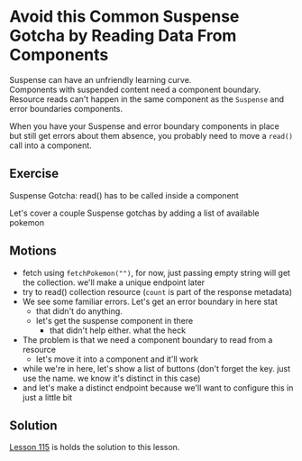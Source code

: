 # Avoid this Common Suspense Gotcha by Reading Data From Components

Suspense can have an unfriendly learning curve.  
Components with suspended content need a component boundary.  
Resource reads can't happen in the same component as the `Suspense` and error boundaries components.

When you have your Suspense and error boundary components in place but still get errors about them absence, you probably need to move a `read()` call into a component.

## Exercise

Suspense Gotcha: read() has to be called inside a component

Let's cover a couple Suspense gotchas by adding a list of available pokemon

## Motions

- fetch using `fetchPokemon("")`, for now, just passing empty string will get the collection. we'll make a unique endpoint later
- try to read() collection resource (`count` is part of the response metadata)
- We see some familiar errors. Let's get an error boundary in here stat
  - that didn't do anything.
  - let's get the suspense component in there
    - that didn't help either. what the heck
- The problem is that we need a component boundary to read from a resource
  - let's move it into a component and it'll work
- while we're in here, let's show a list of buttons (don't forget the key. just use the name. we know it's distinct in this case)
- and let's make a distinct endpoint because we'll want to configure this in just a little bit

## Solution

[Lesson 115](../115) is holds the solution to this lesson.
